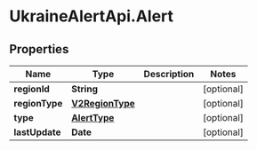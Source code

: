 # UkraineAlertApi.Alert

## Properties
Name | Type | Description | Notes
------------ | ------------- | ------------- | -------------
**regionId** | **String** |  | [optional] 
**regionType** | [**V2RegionType**](V2RegionType.md) |  | [optional] 
**type** | [**AlertType**](AlertType.md) |  | [optional] 
**lastUpdate** | **Date** |  | [optional] 
